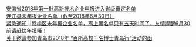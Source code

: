   
[安徽省2018年第一批高新技术企业申报进入省级审定名单](http://www.dianyue.me/archives/865/7ceour6ghjiuez9o/)  
[连江县未年报企业名单（截至2018年6月30日）](http://www.dianyue.me/archives/377/bg6mg3gpu5jmzhaz/)  
[紧急通知 ||赣榆区未年报企业名单，离上黑名单只有五天时间了，友情提醒6月30前请赶快年报哦！](http://www.dianyue.me/archives/986/353r2inezhgjcahp/)  
[关于邀请参加青岛市2018年  “百所高校千名博士青岛行”活动的函](http://www.dianyue.me/archives/171/5fydzff4vfv8do99/)